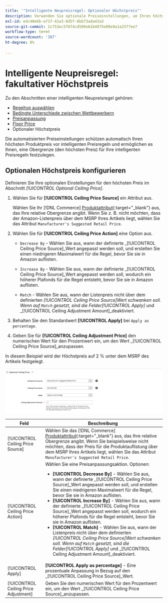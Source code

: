 ```yaml
---
title: '"Intelligente Neupreisregel: Optionaler Höchstpreis"'
description: Verwenden Sie optionale Preiseinstellungen, um Ihren höchsten Produktpreis vor den intelligenten Preisregeln zu schützen, die Ihre Amazon-Auflistungen verwalten.
exl-id: edc40e6b-e71f-41a3-8d5f-8bb73ada42a3
source-git-commit: 2c753ec5f6f4cd509e61b4875e09e9a1a2577ee7
workflow-type: tm+mt
source-wordcount: '387'
ht-degree: 0%

---
```


# Intelligente Neupreisregel: fakultativer Höchstpreis

Zu den Abschnitten einer intelligenten Neupreisregel gehören:

- [Regeltyp auswählen](./intelligent-repricing-rules.md)
- [Bedingte Unterschiede zwischen Wettbewerbern](./competitor-conditional-variances.md)
- [Preisanpassung](./price-adjustment.md)
- [Floor Price](./floor-price.md)
- Optionaler Höchstpreis

Die automatisierten Preiseinstellungen schützen automatisch Ihren höchsten Produktpreis vor intelligenten Preisregeln und ermöglichen es Ihnen, eine Obergrenze (den höchsten Preis) für Ihre intelligenten Preisregeln festzulegen.

## Optionalen Höchstpreis konfigurieren

Definieren Sie Ihre optionalen Einstellungen für den höchsten Preis im Abschnitt _[!UICONTROL Optional Ceiling Price]_.

1. Wählen Sie für **[!UICONTROL Ceiling Price Source]** ein Attribut aus.

   Wählen Sie Ihr [!DNL Commerce] [Produktattribut](https://docs.magento.com/user-guide/catalog/product-attributes.html){:target=&quot;_blank&quot;} aus, das Ihre relative Obergrenze angibt. Wenn Sie z. B. nicht möchten, dass der Amazon-Listenpreis über dem MSRP Ihres Artikels liegt, wählen Sie das Attribut `Manufacturer's Suggested Retail Price`.

1. Wählen Sie für **[!UICONTROL Ceiling Price Action]** eine Option aus.

   - `Decrease By` - Wählen Sie aus, wann der definierte  _[!UICONTROL Ceiling Price Source]_Wert angepasst werden soll, und erstellen Sie einen niedrigeren Maximalwert für die Regel, bevor Sie sie in Amazon auflisten.

   - `Increase By` - Wählen Sie aus, wann der definierte  _[!UICONTROL Ceiling Price Source]_Wert angepasst werden soll, wodurch ein höherer Plafonds für die Regel entsteht, bevor Sie sie in Amazon auflisten.

   - `Match` - Wählen Sie aus, wann der Listenpreis nicht über dem definierten  _[!UICONTROL Ceiling Price Source]_Wert schwanken soll. Wenn auf `Match` gesetzt, sind die Felder_[!UICONTROL Apply]_ und _[!UICONTROL Ceiling Adjustment Amount]_deaktiviert.

1. Behalten Sie den Standardwert **[!UICONTROL Apply]** bei `Apply as percentage`.

1. Geben Sie für **[!UICONTROL Ceiling Adjustment Price]** den numerischen Wert für den Prozentwert ein, um den Wert _[!UICONTROL Ceiling Price Source]_anzupassen.

In diesem Beispiel wird der Höchstpreis auf 2 % unter dem MSRP des Artikels festgelegt.

![Intelligente Neupreisregelung - optionaler Höchstpreis](assets/ob-intelligent-price-rule-ceiling.png)

| Feld | Beschreibung |
|---|---|
| [!UICONTROL Ceiling Price Source] | Wählen Sie das [!DNL Commerce] [Produktattribut](https://docs.magento.com/user-guide/catalog/product-attributes.html){:target=&quot;_blank&quot;} aus, das Ihre relative Obergrenze angibt. Wenn Sie beispielsweise nicht möchten, dass der Preis für die Produktauflistung über dem MSRP Ihres Artikels liegt, wählen Sie das Attribut `Manufacturer's Suggested Retail Price`. |
| [!UICONTROL Ceiling Price Action] | Wählen Sie eine Preisanpassungsaktion. Optionen:<ul><li>**[!UICONTROL Decrease By]** - Wählen Sie aus, wann der definierte  _[!UICONTROL Ceiling Price Source]_Wert angepasst werden soll, und erstellen Sie einen niedrigeren Maximalwert für die Regel, bevor Sie sie in Amazon auflisten.</li><li>**[!UICONTROL Increase By]** - Wählen Sie aus, wann der definierte  _[!UICONTROL Ceiling Price Source]_Wert angepasst werden soll, wodurch ein höherer Plafonds für die Regel entsteht, bevor Sie sie in Amazon auflisten.</li><li>**[!UICONTROL Match]** - Wählen Sie aus, wann der Listenpreis nicht über dem definierten  _[!UICONTROL Ceiling Price Source]_Wert schwanken soll. Wenn auf `Match` gesetzt, sind die Felder_[!UICONTROL Apply]_ und _[!UICONTROL Ceiling Adjustment Amount]_deaktiviert.</li></ul> |
| [!UICONTROL Apply] | **[!UICONTROL Apply as percentage]** - Eine prozentuale Anpassung in Bezug auf den  _[!UICONTROL Ceiling Price Source]_Wert. |
| [!UICONTROL Ceiling Price Adjustment] | Geben Sie den numerischen Wert für den Prozentwert ein, um den Wert _[!UICONTROL Ceiling Price Source]_anzupassen. |
